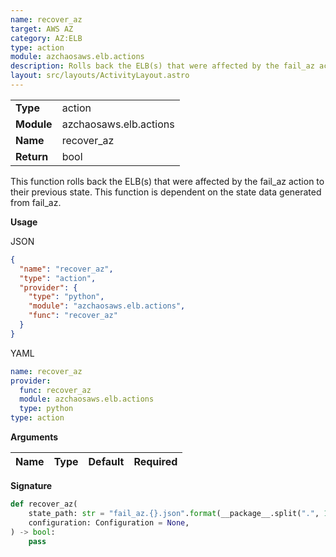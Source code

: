 ```yaml
---
name: recover_az
target: AWS AZ
category: AZ:ELB
type: action
module: azchaosaws.elb.actions
description: Rolls back the ELB(s) that were affected by the fail_az action
layout: src/layouts/ActivityLayout.astro
---
```


|            |                        |
| ---------- | ---------------------- |
| **Type**   | action                 |
| **Module** | azchaosaws.elb.actions |
| **Name**   | recover_az             |
| **Return** | bool                   |

This function rolls back the ELB(s) that were affected by the fail_az action to their previous state. This function is dependent on the state data generated from fail_az.

**Usage**

JSON

```json
{
  "name": "recover_az",
  "type": "action",
  "provider": {
    "type": "python",
    "module": "azchaosaws.elb.actions",
    "func": "recover_az"
  }
}
```

YAML

```yaml
name: recover_az
provider:
  func: recover_az
  module: azchaosaws.elb.actions
  type: python
type: action
```

**Arguments**

| Name | Type | Default | Required |
| ---- | ---- | ------- | -------- |

**Signature**

```python
def recover_az(
    state_path: str = "fail_az.{}.json".format(__package__.split(".", 1)[1]),
    configuration: Configuration = None,
) -> bool:
    pass

```
